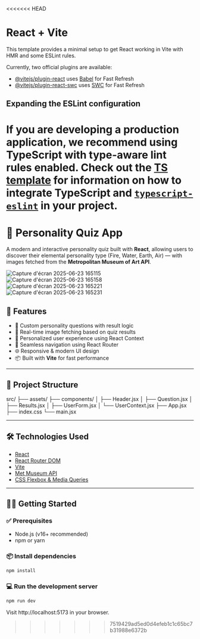 <<<<<<< HEAD
# React + Vite

This template provides a minimal setup to get React working in Vite with HMR and some ESLint rules.

Currently, two official plugins are available:

- [@vitejs/plugin-react](https://github.com/vitejs/vite-plugin-react/blob/main/packages/plugin-react) uses [Babel](https://babeljs.io/) for Fast Refresh
- [@vitejs/plugin-react-swc](https://github.com/vitejs/vite-plugin-react/blob/main/packages/plugin-react-swc) uses [SWC](https://swc.rs/) for Fast Refresh

## Expanding the ESLint configuration

If you are developing a production application, we recommend using TypeScript with type-aware lint rules enabled. Check out the [TS template](https://github.com/vitejs/vite/tree/main/packages/create-vite/template-react-ts) for information on how to integrate TypeScript and [`typescript-eslint`](https://typescript-eslint.io) in your project.
=======
# 🔮 Personality Quiz App

A modern and interactive personality quiz built with **React**, allowing users to discover their elemental personality type (Fire, Water, Earth, Air) — with images fetched from the **Metropolitan Museum of Art API**.

![Capture d'écran 2025-06-23 165115](https://github.com/user-attachments/assets/2e958c0c-ba23-46e8-b7b0-9c64aafc7a0a)
![Capture d'écran 2025-06-23 165158](https://github.com/user-attachments/assets/58243de5-bc13-4fb4-87ff-a25b6d232b43)
![Capture d'écran 2025-06-23 165221](https://github.com/user-attachments/assets/94b37638-74b4-4a4c-b6fd-c5965dee8479)
![Capture d'écran 2025-06-23 165231](https://github.com/user-attachments/assets/32a17a2f-8cab-485b-aca2-502ddc0ecbec)


## 🚀 Features

- 🧠 Custom personality questions with result logic
- 🎨 Real-time image fetching based on quiz results
- 👤 Personalized user experience using React Context
- 🔀 Seamless navigation using React Router
- 🌐 Responsive & modern UI design
- 📦 Built with **Vite** for fast performance

---

## 📁 Project Structure
src/
├── assets/
├── components/
│ ├── Header.jsx
│ ├── Question.jsx
│ ├── Results.jsx
│ ├── UserForm.jsx
│ └── UserContext.jsx
├── App.jsx
├── index.css
└── main.jsx


---

## 🛠️ Technologies Used

- [React](https://reactjs.org/)
- [React Router DOM](https://reactrouter.com/)
- [Vite](https://vitejs.dev/)
- [Met Museum API](https://metmuseum.github.io/)
- [CSS Flexbox & Media Queries](https://developer.mozilla.org/en-US/docs/Web/CSS)

---

## 🧑‍💻 Getting Started

### ✅ Prerequisites

- Node.js (v16+ recommended)
- npm or yarn

### 📦 Install dependencies

```bash
npm install
```
### 💻 Run the development server
```bash
npm run dev
```
Visit http://localhost:5173 in your browser.

>>>>>>> 7519429ad5ed0d4efeb1c1c65bc7b31988e6372b
